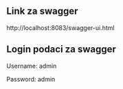 ## Link za swagger
 
 http://localhost:8083/swagger-ui.html
 
## Login podaci za swagger

Username: admin

Password: admin
